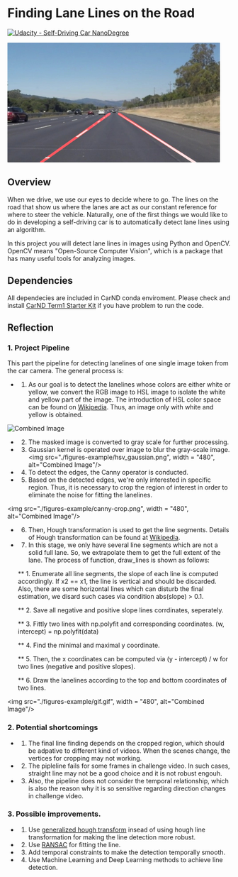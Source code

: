 # **Finding Lane Lines on the Road** 
[![Udacity - Self-Driving Car NanoDegree](https://s3.amazonaws.com/udacity-sdc/github/shield-carnd.svg)](http://www.udacity.com/drive)

<img src="examples/laneLines_thirdPass.jpg" width="480" alt="Combined Image" />

Overview
---

When we drive, we use our eyes to decide where to go.  The lines on the road that show us where the lanes are act as our constant reference for where to steer the vehicle.  Naturally, one of the first things we would like to do in developing a self-driving car is to automatically detect lane lines using an algorithm.

In this project you will detect lane lines in images using Python and OpenCV.  OpenCV means "Open-Source Computer Vision", which is a package that has many useful tools for analyzing images.  

## Dependencies

All dependecies are included in CarND conda enviroment. Please check and install [CarND Term1 Starter Kit](https://github.com/udacity/CarND-Term1-Starter-Kit) if you have problem to run the code. 

## Reflection

### 1. Project Pipeline

This part the pipeline for detecting lanelines of one single image token from the car camera.
The general process is:

* 1. As our goal is to detect the lanelines whose colors are either white or yellow, we convert the RGB image to HSL image to isolate the white and yellow part of the image. The introduction of HSL color space can be found on [Wikipedia](https://en.wikipedia.org/wiki/HSL_and_HSV). Thus, an image only with white and yellow is obtained.
<img src="./figures-example/ori-hsv.png" width="480" alt="Combined Image" />

* 2. The masked image is converted to gray scale for further processing. 

* 3. Gaussian kernel is operated over image to blur the gray-scale image. 
<img src="./figures-example/hsv_gaussian.png", width = "480", alt="Combined Image"/>

* 4. To detect the edges, the Canny operator is conducted. 

* 5. Based on the detected edges, we're only interested in specific region. Thus, it is necessary to crop the region of interest in order to eliminate the noise for fitting the lanelines.

<img src="./figures-example/canny-crop.png", width = "480", alt="Combined Image"/>

* 6. Then, Hough transformation is used to get the line segments. Details of Hough transformation can be found at [Wikipedia](https://en.wikipedia.org/wiki/Hough_transform).

* 7. In this stage, we only have several line segments which are not a solid full lane. So, we extrapolate them to get the full
    extent of the lane. The process of function, draw_lines is shown as follows:
    
    ** 1. Enumerate all line segments, the slope of each line is computed accordingly. If x2 == x1, the line is vertical and should be discarded. Also, there are some horizontal lines which can disturb the final estimation, we disard such cases via condition abs(slope) > 0.1. 
    
    ** 2. Save all negative and positive slope lines corrdinates, seperately. 
    
    ** 3. Fittly two lines with np.polyfit and corresponding coordinates. (w, intercept) = np.polyfit(data)
    
    ** 4. Find the minimal and maximal y coordinate.
    
    ** 5. Then, the x coordinates can be computed via (y - intercept) / w for two lines (negative and positive slopes).
    
    ** 6. Draw the lanelines according to the top and bottom coordinates of two lines. 
    
<img src="./figures-example/gif.gif", width = "480", alt="Combined Image"/>
### 2. Potential shortcomings

* 1. The final line finding depends on the cropped region, which should be adpative to different kind of videos. When the scenes change, the vertices for cropping may not working. 

* 2. The pipleline fails for some frames in challenge video. In such cases, straight line may not be a good choice and it is not robust engouh. 

* 3. Also, the pipeline does not consider the temporal relationship, which is also the reason why it is so sensitive regarding direction changes in challenge video.


### 3. Possible improvements.

* 1. Use [generalized hough transform](https://en.wikipedia.org/wiki/Generalised_Hough_transform) insead of using hough line transformation for making the line detection more robust. 

* 2. Use [RANSAC](https://en.wikipedia.org/wiki/Random_sample_consensus) for fitting the line. 

* 3. Add temporal constraints to make the detection temporally smooth.

* 4. Use Machine Learning and Deep Learning methods to achieve line detection. 


